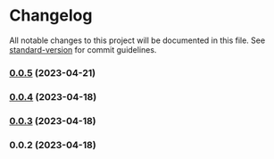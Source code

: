 # Changelog

All notable changes to this project will be documented in this file. See [standard-version](https://github.com/conventional-changelog/standard-version) for commit guidelines.

### [0.0.5](https://github.com/howxm/howxm-js/compare/v0.0.4...v0.0.5) (2023-04-21)

### [0.0.4](https://github.com/howxm/howxm-js/compare/v0.0.3...v0.0.4) (2023-04-18)

### [0.0.3](https://github.com/howxm/howxm-js/compare/v0.0.2...v0.0.3) (2023-04-18)

### 0.0.2 (2023-04-18)
